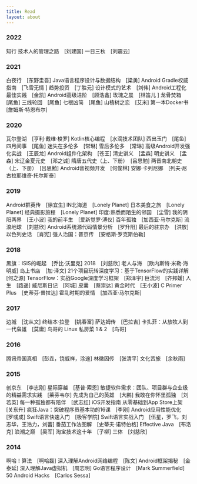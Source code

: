 ```yaml
---
title: Read
layout: about
---
```

### 2022
知行 技术人的管理之路　[刘建国]
一日三秋　[刘震云]

### 2021
白夜行　[东野圭吾]
Java语言程序设计与数据结构　[梁勇]
Android Gradle权威指南　[飞雪无情 ]
趋势投资　[丁胜元]
设计模式的艺术　[刘伟]
Android工程化最佳实践　[金凯]
Android高级进阶　[顾浩鑫]
玫瑰之晨　[林笛儿 ]
龙骨焚箱　[尾鱼]
三线轮回　[尾鱼]
七根凶简　[尾鱼]
山楂树之恋　[艾米]
第一本Docker书　[詹姆斯·特恩布尔]

### 2020
瓦尔登湖　[亨利·戴维·梭罗]
Kotlin核心编程　[水滴技术团队]
西出玉门　[尾鱼]
四月间事　[尾鱼]
迷失在多伦多　[常琳]
雪后多伦多　[常琳]
高级Android开发强化实战　[王辰龙]
Android组件化架构　[苍王]
清史讲义　[孟森]
明史讲义　[孟森]
宋辽金夏元史　[邓之诚]
隋唐五代史（上、下册）　[吕思勉]
两晋南北朝史（上、下册）　[吕思勉]
Android音视频开发　[何俊林]
安娜·卡列尼娜　[列夫·尼古拉耶维奇·托尔斯泰]

### 2019
Android群英传　[徐宜生]
IN北海道　[Lonely Planet]
日本美食之旅　[Lonely Planet]
经典摄影旅程　[Lonely Planet]
印度:熟悉而陌生的邻国　[尘雪]
我的阴阳两界　[王小波]
我的前半生　[爱新觉罗·溥仪]
百年孤独　[加西亚·马尔克斯]
流浪地球　[刘慈欣]
Android系统源代码情景分析　[罗升阳]
最后的驻京办　[洪放]
以色列史话　[肖宪]
强人治国：普京传　[安格斯·罗克斯伯勒]

### 2018
黑旗：ISIS的崛起　[乔比·沃里克]
2018　[刘慈欣]
老人与海　[欧内斯特·米勒·海明威]
岛上书店　[加·泽文]
21个项目玩转深度学习：基于TensorFlow的实践详解　[何之源]
TensorFlow：实战Google深度学习框架　[郑泽宇]
巨流河　[齐邦媛]
人生　[路遥]
威尼斯日记　[阿城]
皮囊　[蔡崇达]
黄金时代　[王小波]
C Primer Plus　[史蒂芬·普拉达]
霍乱时期的爱情　[加西亚·马尔克斯]

### 2017
边城　[沈从文]
终结本·拉登　[姚春富]
萨达姆传　[巴拉吉]
卡扎菲：从放牧人到一代枭雄　[莫庸]
鸟哥的 Linux 私房菜 1 & 2　[鸟哥]

### 2016
腾讯帝国真相　[彭垚，饶威祥，涂途]
林徽因传　[张清平]
文化苦旅　[余秋雨]

### 2015
创京东　[李志刚]
星际穿越　[基普·索恩]
敏捷软件需求：团队、项目群与企业级的精益需求实践　[莱芬韦尔]
先成为自己的英雄　[大鹏]
我敢在你怀里孤独　[刘若英]
每一种孤独都有陪伴　[武志红]
iOS开发指南 从零基础到App Store上架　[关东升]
疯狂Java：突破程序员基本功的16课　[李刚]
Android应用性能优化　[罗彧成]
Swift语言快速入门　[极客学院]
Swift语言实战入门　[伍星，罗飞，刘志华，王浩力，刘蕾]
番茄工作法图解　[史蒂夫·诺特伯格]
Effective Java　[布洛克]
浪潮之巅　[吴军]
淘宝技术这十年　[子柳]
三体　[刘慈欣]

### 2014
啊哈！算法　[啊哈磊]
深入理解Android网络编程　[陈文]
Android框架揭秘　[金泰延]
深入理解Java虚拟机　[周志明]
Go语言程序设计　[Mark Summerfield]
50 Android Hacks　[Carlos Sessa]

<br/>

